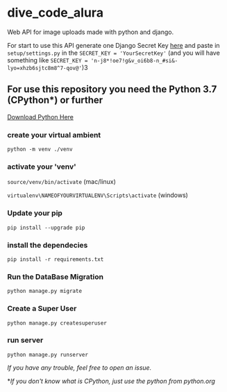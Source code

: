 # dive_code_alura
Web API for image uploads made with python and django.

For start to use this API generate one Django Secret Key [here](https://djecrety.ir/) and paste in ``setup/settings.py`` in the ``SECRET_KEY = 'YourSecretKey'`` 
(and you will have something like ``SECRET_KEY = 'n-j8*!oe7!g&v_oi6b8-n_#si&-lyo=xhzb6sjtc8m8^7-qov@'``)3

## For use this repository you need the Python 3.7 (CPython*) or further

[Download Python Here](https://www.python.org/downloads/)

### create your virtual ambient
``python -m venv ./venv`` 

### activate your 'venv'
``source/venv/bin/activate`` (mac/linux)

``virtualenv\NAMEOFYOURVIRTUALENV\Scripts\activate`` (windows)

### Update your pip
``pip install --upgrade pip``
  
### install the dependecies
``pip install -r requirements.txt``

### Run the DataBase Migration
``python manage.py migrate``

### Create a Super User
``python manage.py createsuperuser``

### run server
``python manage.py runserver``


_If you have any trouble, feel free to open an issue._

*_If you don't know what is CPython, just use the python from python.org_

<!--Thanks to @cesardmn for improve the README.md-->
<!--https://github.com/cesardmn/dive_coding_alura-->
